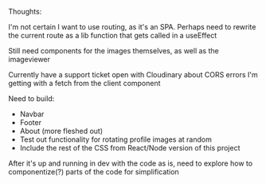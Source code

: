 Thoughts:

I'm not certain I want to use routing, as it's an SPA. Perhaps need to rewrite the current route as a lib function that gets called in a useEffect

Still need components for the images themselves, as well as the imageviewer

Currently have a support ticket open with Cloudinary about CORS errors I'm getting with a fetch from the client component

Need to build:
 - Navbar
 - Footer
 - About (more fleshed out)
  - Test out functionality for rotating profile images at random
 - Include the rest of the CSS from React/Node version of this project

After it's up and running in dev with the code as is, need to explore how to componentize(?) parts of the code for simplification